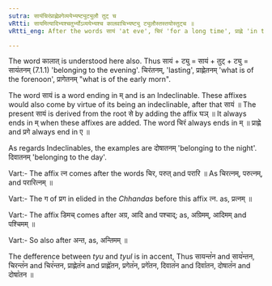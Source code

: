 ```yaml
---
sutra: सायंचिरंप्राह्णेप्रगेव्ययेभ्यष्ट्युट्युलौ तुट् च
vRtti: सायमित्यादिभ्यश्चतुर्भ्योऽव्ययेभ्यश्च कालवाचिभ्यष्ट्यु ट्युलौस्तस्तयोस्तुट्च ॥
vRtti_eng: After the words सायं 'at eve', चिरं 'for a long time', प्राह्णे 'in the fore-noon', प्रगे 'at dawn', and after Indeclinables expressing time, there are the affixes ट्यु and ट्युल् and their augment is तुट् ॥

---
```

The word कालात् is understood here also. Thus सायं + ट्यु =  सायं + तुट् + ट्यु = सायंतनम् (7.1.1) 'belonging to the evening'. चिरंतनम्, 'lasting', प्राह्णेतनम् 'what is of the forenoon', प्रागेतनम् "what is of the early morn".

The word सायं is a word ending in म् and is an Indeclinable. These affixes would also come by virtue of its being an indeclinable, after that सायं ॥ The present सायं is derived from the root से by adding the affix घञ् ॥ It always ends in म् when these affixes are added. The word चिरं always ends in म् ॥ प्राह्णे and प्रगे always end in ए ॥

As regards Indeclinables, the examples are दोषातनम् 'belonging to the night'. दिवातनम् 'belonging to the day'.

Vart:- The affix त्न comes after the words चिर, परुत् and परारि ॥ As चिरत्नम्, परुत्नम्, and परारित्नम् ॥

Vart:- The ग of प्रग in elided in the _Chhandas_ before this affix त्न. as, प्रत्नम् ॥

Vart:- The affix डिमच् comes after अग्र, आदि and पश्चाद्; as, अग्रिमम्, आदिमम् and पश्चिमम् ॥

Vart:- So also after अन्त, as, अन्तिमम् ॥

The defference between _tyu_ and _tyul_ is in accent, Thus सायन्त꣡न and साय꣡न्तन, चिरन्त꣡न and चिर꣡न्तन, प्राह्णेत꣡न and प्राह्णे꣡तन, प्रगेत꣡न, प्रगे꣡तन, दिवात꣡न and दिवा꣡तन, दोषात꣡न and दोषा꣡तन ॥